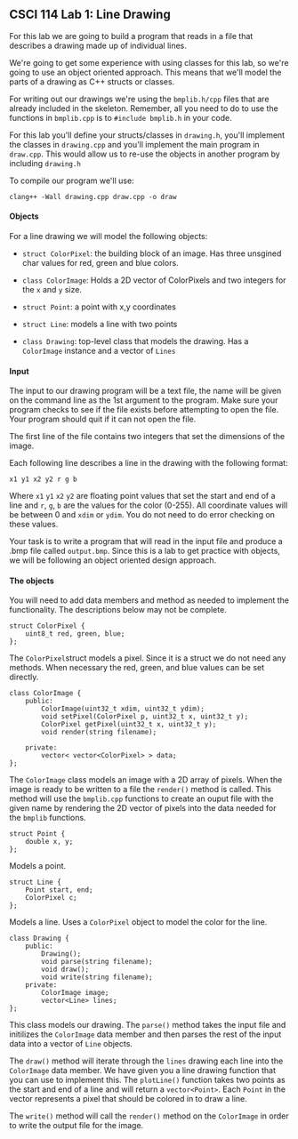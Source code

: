 ## CSCI 114 Lab 1: Line Drawing
For this lab we are going to build a program that reads in a file that describes a drawing made up of individual lines.

We're going to get some experience with using classes for this lab, so we're going to use an object oriented approach. This means that we'll model the parts of a drawing as C++ structs or classes.

For writing out our drawings we're using the `bmplib.h/cpp` files that are already included in the skeleton. Remember, all you need to do to use the functions in `bmplib.cpp` is to `#include bmplib.h` in your code. 

For this lab you'll define your structs/classes in `drawing.h`, you'll implement the classes in `drawing.cpp` and you'll implement the main program in `draw.cpp`. This would allow us to re-use the objects in another program by including `drawing.h`

To compile our program we'll use:

```
clang++ -Wall drawing.cpp draw.cpp -o draw
```

#### Objects

For a line drawing we will model the following objects:

- `struct ColorPixel`: the building block of an image. Has three unsgined char values for red, green and blue colors.

- `class ColorImage`: Holds a 2D vector of ColorPixels and two integers for the `x` and `y` size.

- `struct Point`: a point with x,y coordinates

- `struct Line`: models a line with two points

- `class Drawing`: top-level class that models the drawing. Has a `ColorImage` instance and a vector of `Lines` 

#### Input

The input to our drawing program will be a text file, the name will be given on the command line as the 1st argument to the program. Make sure your program checks to see if the file exists before attempting to open the file. Your program should quit if it can not open the file.

The first line of the file contains two integers that set the dimensions of the image.

Each following line describes a line in the drawing with the following format:

```
x1 y1 x2 y2 r g b
```
Where `x1` `y1` `x2` `y2` are floating point values that set the start and end of a line and `r`, `g`, `b` are the values for the color (0-255). All coordinate values will be between 0 and `xdim` or `ydim`. You do not need to do error checking on these values.

Your task is to write a program that will read in the input file and produce a .bmp file called `output.bmp`. Since this is a lab to get practice with objects, we will be following an object oriented design approach.


#### The objects

You will need to add data members and method as needed to implement the functionality. The descriptions below may not be complete.

```
struct ColorPixel {
	uint8_t red, green, blue;
};
```

The `ColorPixel`struct models a pixel. Since it is a struct we do not need any methods. When necessary the red, green, and blue values can be set directly.

```
class ColorImage {
	public:
		ColorImage(uint32_t xdim, uint32_t ydim);
		void setPixel(ColorPixel p, uint32_t x, uint32_t y);
		ColorPixel getPixel(uint32_t x, uint32_t y);
		void render(string filename);
			
	private:
		vector< vector<ColorPixel> > data;
}; 
```

The `ColorImage` class models an image with a 2D array of pixels. When the image is ready to be written to a file the `render()` method is called. This method will use the `bmplib.cpp` functions to create an ouput file with the given name by rendering the 2D vector of pixels into the data needed for the `bmplib` functions.

```
struct Point {
	double x, y;
};
```
Models a point.

```
struct Line {
	Point start, end;
	ColorPixel c;
};
```

Models a line. Uses a `ColorPixel` object to model the color for the line.

```
class Drawing {
	public:
		Drawing();
		void parse(string filename);
		void draw();
		void write(string filename);
	private:
		ColorImage image;
		vector<Line> lines;
};
```
This class models our drawing. The `parse()` method takes the input file and initilizes the `ColorImage` data member and then parses the rest of the input data into a vector of `Line` objects.

The `draw()` method will iterate through the `lines` drawing each line into the `ColorImage` data member. We have given you a line drawing function that you can use to implement this. The `plotLine()` function takes two points as the start and end of a line and will return a `vector<Point>`. Each `Point` in the vector represents a pixel that should be colored in to draw a line.

The `write()` method will call the `render()` method on the `ColorImage` in order to write the output file for the image.

